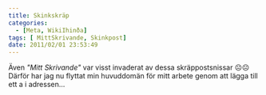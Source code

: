 ```yaml
---
title: Skinkskräp
categories:
  - [Meta, WikiIhinða]
tags: [	MittSkrivande, Skinkpost]
date: 2011/02/01 23:53:49
---
```

Även _"Mitt Skrivande"_ var visst invaderat av dessa skräppostsnissar ☹☹ Därför har jag nu flyttat min huvuddomän för mitt arbete genom att lägga till ett a i adressen...
